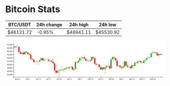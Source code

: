 # Bitcoin Stats

BTC/USDT|24h change|24h high|24h low|
|---|---|---|---|
|$46121.72|-0.95%|$46941.11|$45530.92|

<img src="./chart.svg">
